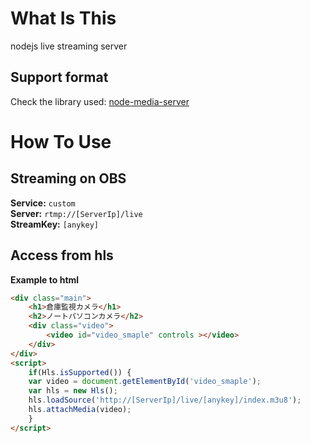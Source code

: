 # What Is This
nodejs live streaming server
## Support format
Check the library used: [node-media-server](https://www.npmjs.com/package/node-media-server)

# How To Use
## Streaming on OBS
**Service:** `custom`<br>
**Server:** `rtmp://[ServerIp]/live`<br>
**StreamKey:** `[anykey]`
## Access from hls
**Example to html**
```html
<div class="main">
    <h1>倉庫監視カメラ</h1>
    <h2>ノートパソコンカメラ</h2>
    <div class="video">
        <video id="video_smaple" controls ></video>
    </div>
</div>
<script>
    if(Hls.isSupported()) {
    var video = document.getElementById('video_smaple');
    var hls = new Hls();
    hls.loadSource('http://[ServerIp]/live/[anykey]/index.m3u8');
    hls.attachMedia(video);
    }
</script>
```